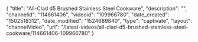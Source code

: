 {
    "title": "All-Clad d5 Brushed Stainless Steel Cookware",
    "description": "",
    "channelid": "114661406",
    "videoid": "109966780",
    "date_created": "1502518312",
    "date_modified": "1524689840",
    "type": "captivate",
    "layout": "channelVideo",
    "url": "\/latest-videos\/all-clad-d5-brushed-stainless-steel-cookware\/114661406-109966780"
}